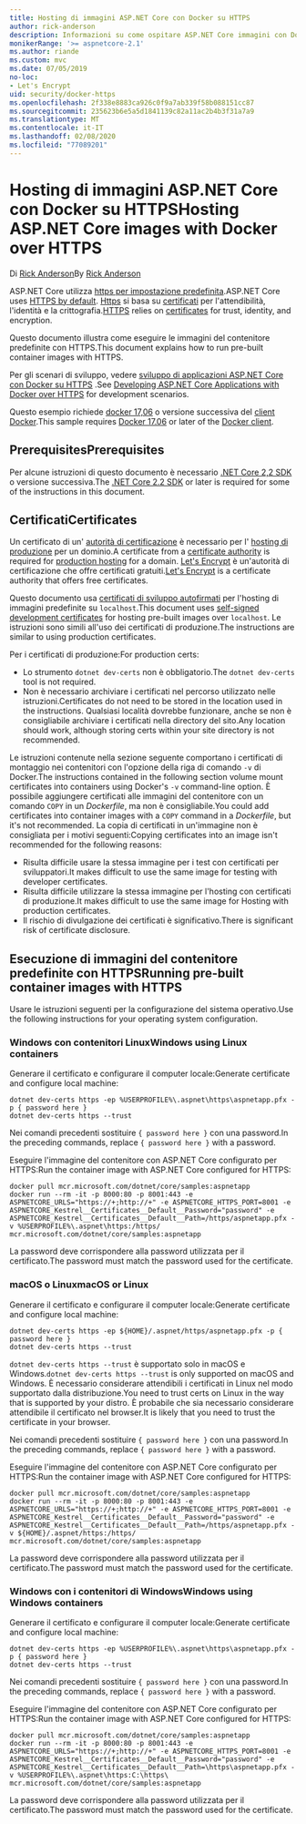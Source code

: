 ```yaml
---
title: Hosting di immagini ASP.NET Core con Docker su HTTPS
author: rick-anderson
description: Informazioni su come ospitare ASP.NET Core immagini con Docker su HTTPS
monikerRange: '>= aspnetcore-2.1'
ms.author: riande
ms.custom: mvc
ms.date: 07/05/2019
no-loc:
- Let's Encrypt
uid: security/docker-https
ms.openlocfilehash: 2f338e8883ca926c0f9a7ab339f58b088151cc87
ms.sourcegitcommit: 235623b6e5a5d1841139c82a11ac2b4b3f31a7a9
ms.translationtype: MT
ms.contentlocale: it-IT
ms.lasthandoff: 02/08/2020
ms.locfileid: "77089201"
---
```

# <a name="hosting-aspnet-core-images-with-docker-over-https"></a><span data-ttu-id="e10af-103">Hosting di immagini ASP.NET Core con Docker su HTTPS</span><span class="sxs-lookup"><span data-stu-id="e10af-103">Hosting ASP.NET Core images with Docker over HTTPS</span></span>

<span data-ttu-id="e10af-104">Di [Rick Anderson](https://twitter.com/RickAndMSFT)</span><span class="sxs-lookup"><span data-stu-id="e10af-104">By [Rick Anderson](https://twitter.com/RickAndMSFT)</span></span>

<span data-ttu-id="e10af-105">ASP.NET Core utilizza [https per impostazione predefinita](/aspnet/core/security/enforcing-ssl).</span><span class="sxs-lookup"><span data-stu-id="e10af-105">ASP.NET Core uses [HTTPS by default](/aspnet/core/security/enforcing-ssl).</span></span> <span data-ttu-id="e10af-106">[Https](https://en.wikipedia.org/wiki/HTTPS) si basa su [certificati](https://en.wikipedia.org/wiki/Public_key_certificate) per l'attendibilità, l'identità e la crittografia.</span><span class="sxs-lookup"><span data-stu-id="e10af-106">[HTTPS](https://en.wikipedia.org/wiki/HTTPS) relies on [certificates](https://en.wikipedia.org/wiki/Public_key_certificate) for trust, identity, and encryption.</span></span>

<span data-ttu-id="e10af-107">Questo documento illustra come eseguire le immagini del contenitore predefinite con HTTPS.</span><span class="sxs-lookup"><span data-stu-id="e10af-107">This document explains how to run pre-built container images with HTTPS.</span></span>

<span data-ttu-id="e10af-108">Per gli scenari di sviluppo, vedere [sviluppo di applicazioni ASP.NET Core con Docker su HTTPS](https://github.com/dotnet/dotnet-docker/blob/master/samples/run-aspnetcore-https-development.md) .</span><span class="sxs-lookup"><span data-stu-id="e10af-108">See [Developing ASP.NET Core Applications with Docker over HTTPS](https://github.com/dotnet/dotnet-docker/blob/master/samples/run-aspnetcore-https-development.md) for development scenarios.</span></span>

<span data-ttu-id="e10af-109">Questo esempio richiede [docker 17,06](https://docs.docker.com/release-notes/docker-ce) o versione successiva del [client Docker](https://www.docker.com/products/docker).</span><span class="sxs-lookup"><span data-stu-id="e10af-109">This sample requires [Docker 17.06](https://docs.docker.com/release-notes/docker-ce) or later of the [Docker client](https://www.docker.com/products/docker).</span></span>

## <a name="prerequisites"></a><span data-ttu-id="e10af-110">Prerequisites</span><span class="sxs-lookup"><span data-stu-id="e10af-110">Prerequisites</span></span>

<span data-ttu-id="e10af-111">Per alcune istruzioni di questo documento è necessario [.NET Core 2,2 SDK](https://www.microsoft.com/net/download) o versione successiva.</span><span class="sxs-lookup"><span data-stu-id="e10af-111">The [.NET Core 2.2 SDK](https://www.microsoft.com/net/download) or later is required for some of the instructions in this document.</span></span>

## <a name="certificates"></a><span data-ttu-id="e10af-112">Certificati</span><span class="sxs-lookup"><span data-stu-id="e10af-112">Certificates</span></span>

<span data-ttu-id="e10af-113">Un certificato di un' [autorità di certificazione](https://wikipedia.org/wiki/Certificate_authority) è necessario per l' [hosting di produzione](https://blogs.msdn.microsoft.com/webdev/2017/11/29/configuring-https-in-asp-net-core-across-different-platforms/) per un dominio.</span><span class="sxs-lookup"><span data-stu-id="e10af-113">A certificate from a [certificate authority](https://wikipedia.org/wiki/Certificate_authority) is required for [production hosting](https://blogs.msdn.microsoft.com/webdev/2017/11/29/configuring-https-in-asp-net-core-across-different-platforms/) for a domain.</span></span> <span data-ttu-id="e10af-114">[Let's Encrypt](https://letsencrypt.org/) è un'autorità di certificazione che offre certificati gratuiti.</span><span class="sxs-lookup"><span data-stu-id="e10af-114">[Let's Encrypt](https://letsencrypt.org/) is a certificate authority that offers free certificates.</span></span>

<span data-ttu-id="e10af-115">Questo documento usa [certificati di sviluppo autofirmati](https://en.wikipedia.org/wiki/Self-signed_certificate) per l'hosting di immagini predefinite su `localhost`.</span><span class="sxs-lookup"><span data-stu-id="e10af-115">This document uses [self-signed development certificates](https://en.wikipedia.org/wiki/Self-signed_certificate) for hosting pre-built images over `localhost`.</span></span> <span data-ttu-id="e10af-116">Le istruzioni sono simili all'uso dei certificati di produzione.</span><span class="sxs-lookup"><span data-stu-id="e10af-116">The instructions are similar to using production certificates.</span></span>

<span data-ttu-id="e10af-117">Per i certificati di produzione:</span><span class="sxs-lookup"><span data-stu-id="e10af-117">For production certs:</span></span>

* <span data-ttu-id="e10af-118">Lo strumento `dotnet dev-certs` non è obbligatorio.</span><span class="sxs-lookup"><span data-stu-id="e10af-118">The `dotnet dev-certs` tool is not required.</span></span>
* <span data-ttu-id="e10af-119">Non è necessario archiviare i certificati nel percorso utilizzato nelle istruzioni.</span><span class="sxs-lookup"><span data-stu-id="e10af-119">Certificates do not need to be stored in the location used in the instructions.</span></span> <span data-ttu-id="e10af-120">Qualsiasi località dovrebbe funzionare, anche se non è consigliabile archiviare i certificati nella directory del sito.</span><span class="sxs-lookup"><span data-stu-id="e10af-120">Any location should work, although storing certs within your site directory is not recommended.</span></span>

<span data-ttu-id="e10af-121">Le istruzioni contenute nella sezione seguente comportano i certificati di montaggio nei contenitori con l'opzione della riga di comando `-v` di Docker.</span><span class="sxs-lookup"><span data-stu-id="e10af-121">The instructions contained in the following section volume mount certificates into containers using Docker's `-v` command-line option.</span></span> <span data-ttu-id="e10af-122">È possibile aggiungere certificati alle immagini del contenitore con un comando `COPY` in un *Dockerfile*, ma non è consigliabile.</span><span class="sxs-lookup"><span data-stu-id="e10af-122">You could add certificates into container images with a `COPY` command in a *Dockerfile*, but it's not recommended.</span></span> <span data-ttu-id="e10af-123">La copia di certificati in un'immagine non è consigliata per i motivi seguenti:</span><span class="sxs-lookup"><span data-stu-id="e10af-123">Copying certificates into an image isn't recommended for the following reasons:</span></span>

* <span data-ttu-id="e10af-124">Risulta difficile usare la stessa immagine per i test con certificati per sviluppatori.</span><span class="sxs-lookup"><span data-stu-id="e10af-124">It makes difficult to use the same image for testing with developer certificates.</span></span>
* <span data-ttu-id="e10af-125">Risulta difficile utilizzare la stessa immagine per l'hosting con certificati di produzione.</span><span class="sxs-lookup"><span data-stu-id="e10af-125">It makes difficult to use the same image for Hosting with production certificates.</span></span>
* <span data-ttu-id="e10af-126">Il rischio di divulgazione dei certificati è significativo.</span><span class="sxs-lookup"><span data-stu-id="e10af-126">There is significant risk of certificate disclosure.</span></span>

## <a name="running-pre-built-container-images-with-https"></a><span data-ttu-id="e10af-127">Esecuzione di immagini del contenitore predefinite con HTTPS</span><span class="sxs-lookup"><span data-stu-id="e10af-127">Running pre-built container images with HTTPS</span></span>

<span data-ttu-id="e10af-128">Usare le istruzioni seguenti per la configurazione del sistema operativo.</span><span class="sxs-lookup"><span data-stu-id="e10af-128">Use the following instructions for your operating system configuration.</span></span>

### <a name="windows-using-linux-containers"></a><span data-ttu-id="e10af-129">Windows con contenitori Linux</span><span class="sxs-lookup"><span data-stu-id="e10af-129">Windows using Linux containers</span></span>

<span data-ttu-id="e10af-130">Generare il certificato e configurare il computer locale:</span><span class="sxs-lookup"><span data-stu-id="e10af-130">Generate certificate and configure local machine:</span></span>

```dotnetcli
dotnet dev-certs https -ep %USERPROFILE%\.aspnet\https\aspnetapp.pfx -p { password here }
dotnet dev-certs https --trust
```

<span data-ttu-id="e10af-131">Nei comandi precedenti sostituire `{ password here }` con una password.</span><span class="sxs-lookup"><span data-stu-id="e10af-131">In the preceding commands, replace `{ password here }` with a password.</span></span>

<span data-ttu-id="e10af-132">Eseguire l'immagine del contenitore con ASP.NET Core configurato per HTTPS:</span><span class="sxs-lookup"><span data-stu-id="e10af-132">Run the container image with ASP.NET Core configured for HTTPS:</span></span>

```console
docker pull mcr.microsoft.com/dotnet/core/samples:aspnetapp
docker run --rm -it -p 8000:80 -p 8001:443 -e ASPNETCORE_URLS="https://+;http://+" -e ASPNETCORE_HTTPS_PORT=8001 -e ASPNETCORE_Kestrel__Certificates__Default__Password="password" -e ASPNETCORE_Kestrel__Certificates__Default__Path=/https/aspnetapp.pfx -v %USERPROFILE%\.aspnet\https:/https/ mcr.microsoft.com/dotnet/core/samples:aspnetapp
```

<span data-ttu-id="e10af-133">La password deve corrispondere alla password utilizzata per il certificato.</span><span class="sxs-lookup"><span data-stu-id="e10af-133">The password must match the password used for the certificate.</span></span>

### <a name="macos-or-linux"></a><span data-ttu-id="e10af-134">macOS o Linux</span><span class="sxs-lookup"><span data-stu-id="e10af-134">macOS or Linux</span></span>

<span data-ttu-id="e10af-135">Generare il certificato e configurare il computer locale:</span><span class="sxs-lookup"><span data-stu-id="e10af-135">Generate certificate and configure local machine:</span></span>

```dotnetcli
dotnet dev-certs https -ep ${HOME}/.aspnet/https/aspnetapp.pfx -p { password here }
dotnet dev-certs https --trust
```

<span data-ttu-id="e10af-136">`dotnet dev-certs https --trust` è supportato solo in macOS e Windows.</span><span class="sxs-lookup"><span data-stu-id="e10af-136">`dotnet dev-certs https --trust` is only supported on macOS and Windows.</span></span> <span data-ttu-id="e10af-137">È necessario considerare attendibili i certificati in Linux nel modo supportato dalla distribuzione.</span><span class="sxs-lookup"><span data-stu-id="e10af-137">You need to trust certs on Linux in the way that is supported by your distro.</span></span> <span data-ttu-id="e10af-138">È probabile che sia necessario considerare attendibile il certificato nel browser.</span><span class="sxs-lookup"><span data-stu-id="e10af-138">It is likely that you need to trust the certificate in your browser.</span></span>

<span data-ttu-id="e10af-139">Nei comandi precedenti sostituire `{ password here }` con una password.</span><span class="sxs-lookup"><span data-stu-id="e10af-139">In the preceding commands, replace `{ password here }` with a password.</span></span>

<span data-ttu-id="e10af-140">Eseguire l'immagine del contenitore con ASP.NET Core configurato per HTTPS:</span><span class="sxs-lookup"><span data-stu-id="e10af-140">Run the container image with ASP.NET Core configured for HTTPS:</span></span>

```console
docker pull mcr.microsoft.com/dotnet/core/samples:aspnetapp
docker run --rm -it -p 8000:80 -p 8001:443 -e ASPNETCORE_URLS="https://+;http://+" -e ASPNETCORE_HTTPS_PORT=8001 -e ASPNETCORE_Kestrel__Certificates__Default__Password="password" -e ASPNETCORE_Kestrel__Certificates__Default__Path=/https/aspnetapp.pfx -v ${HOME}/.aspnet/https:/https/ mcr.microsoft.com/dotnet/core/samples:aspnetapp
```

<span data-ttu-id="e10af-141">La password deve corrispondere alla password utilizzata per il certificato.</span><span class="sxs-lookup"><span data-stu-id="e10af-141">The password must match the password used for the certificate.</span></span>

### <a name="windows-using-windows-containers"></a><span data-ttu-id="e10af-142">Windows con i contenitori di Windows</span><span class="sxs-lookup"><span data-stu-id="e10af-142">Windows using Windows containers</span></span>

<span data-ttu-id="e10af-143">Generare il certificato e configurare il computer locale:</span><span class="sxs-lookup"><span data-stu-id="e10af-143">Generate certificate and configure local machine:</span></span>

```dotnetcli
dotnet dev-certs https -ep %USERPROFILE%\.aspnet\https\aspnetapp.pfx -p { password here }
dotnet dev-certs https --trust
```

<span data-ttu-id="e10af-144">Nei comandi precedenti sostituire `{ password here }` con una password.</span><span class="sxs-lookup"><span data-stu-id="e10af-144">In the preceding commands, replace `{ password here }` with a password.</span></span>

<span data-ttu-id="e10af-145">Eseguire l'immagine del contenitore con ASP.NET Core configurato per HTTPS:</span><span class="sxs-lookup"><span data-stu-id="e10af-145">Run the container image with ASP.NET Core configured for HTTPS:</span></span>

```console
docker pull mcr.microsoft.com/dotnet/core/samples:aspnetapp
docker run --rm -it -p 8000:80 -p 8001:443 -e ASPNETCORE_URLS="https://+;http://+" -e ASPNETCORE_HTTPS_PORT=8001 -e ASPNETCORE_Kestrel__Certificates__Default__Password="password" -e ASPNETCORE_Kestrel__Certificates__Default__Path=\https\aspnetapp.pfx -v %USERPROFILE%\.aspnet\https:C:\https\ mcr.microsoft.com/dotnet/core/samples:aspnetapp
```

<span data-ttu-id="e10af-146">La password deve corrispondere alla password utilizzata per il certificato.</span><span class="sxs-lookup"><span data-stu-id="e10af-146">The password must match the password used for the certificate.</span></span>

